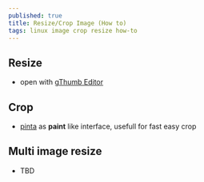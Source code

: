 ```yaml
---
published: true
title: Resize/Crop Image (How to)
tags: linux image crop resize how-to
---
```


## Resize
- open with [gThumb Editor](https://en.wikipedia.org/wiki/GThumb)

## Crop
- [pinta](https://www.pinta-project.com/) as __paint__ like interface, usefull for fast easy crop

## Multi image resize
- TBD
